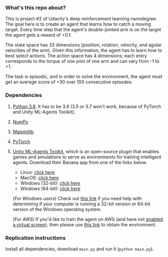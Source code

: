 ### What's this repo about?

This is project #2 of Udacity's deep reinforcement learning nanodegree. The goal here is to create an agent that learns how to catch a moving target. Every time step that the agent's double-jointed arm is on the target the agent gets a reward of +0.1.

The state space has 33 dimensions (position, rotation, velocity, and agular velocities of the arm). Given this information, the agent has to learn how to best select actions. The action space has 4 dimensions; each entry corresponds to the torque of one joint of one arm and can vary from -1 to +1.

The task is episodic, and in order to solve the environment, the agent must get an average score of +30 over 100 consecutive episodes.

### Dependencies

1. [Python 3.6](https://www.python.org/). It has to be 3.6 (3.5 or 3.7 won't work, because of PyTorch and Unity ML-Agents Toolkit).

2. [NumPy](http://www.numpy.org/)

3. [Matplotlib](https://matplotlib.org/)

4. [PyTorch](https://pytorch.org/)

5. [Unity ML-Agents Toolkit](https://github.com/Unity-Technologies/ml-agents), which is an open-source plugin that enables games and simulations to serve as environments for training intelligent agents. Download their Banana app from one of the links below.
    - Linux: [click here](https://s3-us-west-1.amazonaws.com/udacity-drlnd/P2/Reacher/one_agent/Reacher_Linux.zip)
    - MacOS: [click here](https://s3-us-west-1.amazonaws.com/udacity-drlnd/P2/Reacher/one_agent/Reacher.app.zip)
    - Windows (32-bit): [click here](https://s3-us-west-1.amazonaws.com/udacity-drlnd/P2/Reacher/one_agent/Reacher_Windows_x86.zip)
    - Windows (64-bit): [click here](https://s3-us-west-1.amazonaws.com/udacity-drlnd/P2/Reacher/one_agent/Reacher_Windows_x86_64.zip)
    
    (_For Windows users_) Check out [this link](https://support.microsoft.com/en-us/help/827218/how-to-determine-whether-a-computer-is-running-a-32-bit-version-or-64) if you need help with determining if your computer is running a 32-bit version or 64-bit version of the Windows operating system.

    (_For AWS_) If you'd like to train the agent on AWS (and have not [enabled a virtual screen](https://github.com/Unity-Technologies/ml-agents/blob/master/docs/Training-on-Amazon-Web-Service.md)), then please use [this link](https://s3-us-west-1.amazonaws.com/udacity-drlnd/P2/Reacher/one_agent/Reacher_Linux_NoVis.zip) to obtain the environment.

### Replication instructions

Install all dependencies, download `main.py` and run it (`python main.py`).
